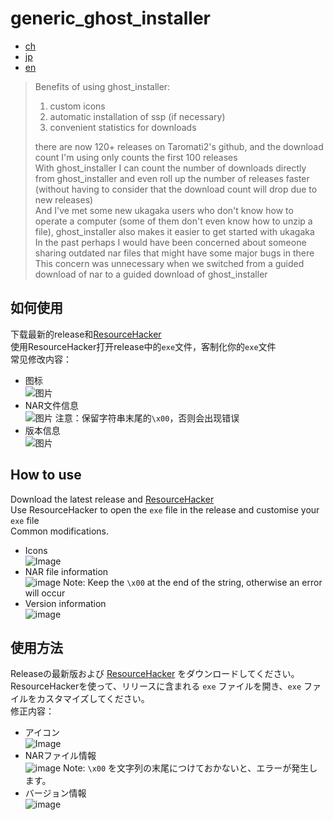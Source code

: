 ﻿# generic_ghost_installer  

- [ch](#如何使用)
- [jp](#使用方法)
- [en](#how-to-use)

> Benefits of using ghost_installer: 
> 1. custom icons
> 2. automatic installation of ssp (if necessary)
> 3. convenient statistics for downloads
> 
> there are now 120+ releases on Taromati2's github, and the download count I'm using only counts the first 100 releases  
> With ghost_installer I can count the number of downloads directly from ghost_installer and even roll up the number of releases faster (without having to consider that the download count will drop due to new releases)  
> And I've met some new ukagaka users who don't know how to operate a computer (some of them don't even know how to unzip a file), ghost_installer also makes it easier to get started with ukagaka  
> In the past perhaps I would have been concerned about someone sharing outdated nar files that might have some major bugs in there  
> This concern was unnecessary when we switched from a guided download of nar to a guided download of ghost_installer  

## 如何使用  

下载最新的release和[ResourceHacker](http://www.angusj.com/resourcehacker/)  
使用ResourceHacker打开release中的`exe`文件，客制化你的`exe`文件  
常见修改内容：

- 图标  
  ![图片](https://user-images.githubusercontent.com/31927825/196833419-58874125-2ce2-4a52-a40c-619be3f6d183.png)
- NAR文件信息  
  ![图片](https://user-images.githubusercontent.com/31927825/196833448-12eb4a98-0550-4008-85ab-bd46cac4e879.png)
  注意：保留字符串末尾的`\x00`，否则会出现错误
- 版本信息  
  ![图片](https://user-images.githubusercontent.com/31927825/196833485-6d30ede8-ade9-4116-acc8-f45ed6d5bd40.png)

## How to use  

Download the latest release and [ResourceHacker](http://www.angusj.com/resourcehacker/)  
Use ResourceHacker to open the `exe` file in the release and customise your `exe` file  
Common modifications.

- Icons  
  ![Image](https://user-images.githubusercontent.com/31927825/196833419-58874125-2ce2-4a52-a40c-619be3f6d183.png)
- NAR file information  
  ![image](https://user-images.githubusercontent.com/31927825/196833448-12eb4a98-0550-4008-85ab-bd46cac4e879.png)
  Note: Keep the `\x00` at the end of the string, otherwise an error will occur
- Version information  
  ![image](https://user-images.githubusercontent.com/31927825/196833485-6d30ede8-ade9-4116-acc8-f45ed6d5bd40.png)

## 使用方法  

Releaseの最新版および [ResourceHacker](http://www.angusj.com/resourcehacker/) をダウンロードしてください。  
ResourceHackerを使って、リリースに含まれる `exe` ファイルを開き、`exe` ファイルをカスタマイズしてください。  
修正内容：

- アイコン  
  ![Image](https://user-images.githubusercontent.com/31927825/196833419-58874125-2ce2-4a52-a40c-619be3f6d183.png)
- NARファイル情報  
  ![image](https://user-images.githubusercontent.com/31927825/196833448-12eb4a98-0550-4008-85ab-bd46cac4e879.png)
  Note: `\x00` を文字列の末尾につけておかないと、エラーが発生します。
- バージョン情報  
  ![image](https://user-images.githubusercontent.com/31927825/196833485-6d30ede8-ade9-4116-acc8-f45ed6d5bd40.png)

